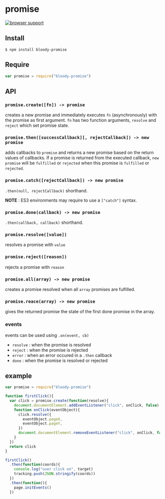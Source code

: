 # promise

[![browser support](https://ci.testling.com/bloodyowl/promise.png)](https://ci.testling.com/bloodyowl/promise)

## Install

```
$ npm install bloody-promise
```

## Require

```javascript
var promise = require("bloody-promise")
```

## API

### `promise.create([fn]) -> promise`

creates a new promise and immediately executes `fn` (asynchronously) with the promise as first argument.
`fn` has two function arguments, `resolve` and `reject` which set promise state.

### `promise.then([successCallback][, rejectCallback]) -> new promise`

adds callbacks to `promise` and returns a new promise based on the return values of callbacks.
If a promise is returned from the executed callback, `new promise` will be `fulfilled` or `rejected` when this promise is `fulfilled` or `rejected`.

### `promise.catch([rejectCallback]) -> new promise`

`.then(null, rejectCallback)` shorthand.

**NOTE** : ES3 environments may require to use a `["catch"]` syntax.

### `promise.done(callback) -> new promise`

`.then(callback, callback)` shorthand.

### `promise.resolve([value])`

resolves a promise with `value`

### `promise.reject([reason])`

rejects a promise with `reason`

### `promise.all(array) -> new promise`

creates a promise resolved when all `array` promises are fulfilled.

### `promise.reace(array) -> new promise`

gives the returned promise the state of the first done promise in the array.

### events

events can be used using `.on(event, cb)`

- `resolve` : when the promise is resolved
- `reject` : when the promise is rejected
- `error` : when an error occured in a `.then` callback
- `done` : when the promise is resolved or rejected


## example

```javascript
var promise = require("bloody-promise")

function firstClick(){
  var click = promise.create(function(resolve){
    document.documentElement.addEventListener("click", onClick, false)
    function onClick(eventObject){
      click.resolve({
        eventObject.pageX,
        eventObject.pageY,
      })
      document.documentElement.removeEventListener("click", onClick, false)
    }
  })
  return click
}

firstClick()
  .then(function(coords){
    console.log("user click on", target)
    tracking.push(JSON.stringify(coords))
  })
  .then(function(){
    page.initEvents()
  })
```

